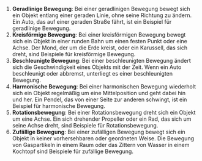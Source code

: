 1.  **Geradlinige Bewegung**: Bei einer geradlinigen Bewegung bewegt sich ein Objekt entlang einer geraden Linie, ohne seine Richtung zu ändern. Ein Auto, das auf einer geraden Straße fährt, ist ein Beispiel für geradlinige Bewegung.
2.  **Kreisförmige Bewegung**: Bei einer kreisförmigen Bewegung bewegt sich ein Objekt in einer runden Bahn um einen festen Punkt oder eine Achse. Der Mond, der um die Erde kreist, oder ein Karussell, das sich dreht, sind Beispiele für kreisförmige Bewegung.
3.  **Beschleunigte Bewegung**: Bei einer beschleunigten Bewegung ändert sich die Geschwindigkeit eines Objekts mit der Zeit. Wenn ein Auto beschleunigt oder abbremst, unterliegt es einer beschleunigten Bewegung.
4. **Harmonische Bewegung**: Bei einer harmonischen Bewegung wiederholt sich ein Objekt regelmäßig um eine Mittelposition und geht dabei hin und her. Ein Pendel, das von einer Seite zur anderen schwingt, ist ein Beispiel für harmonische Bewegung.
5.  **Rotationsbewegung**: Bei einer Rotationsbewegung dreht sich ein Objekt um eine Achse. Ein sich drehender Propeller oder ein Rad, das sich um seine Achse dreht, sind Beispiele für Rotationsbewegung.
6.  **Zufällige Bewegung**: Bei einer zufälligen Bewegung bewegt sich ein Objekt in keiner vorhersehbaren oder geordneten Weise. Die Bewegung von Gaspartikeln in einem Raum oder das Zittern von Wasser in einem Kochtopf sind Beispiele für zufällige Bewegung.